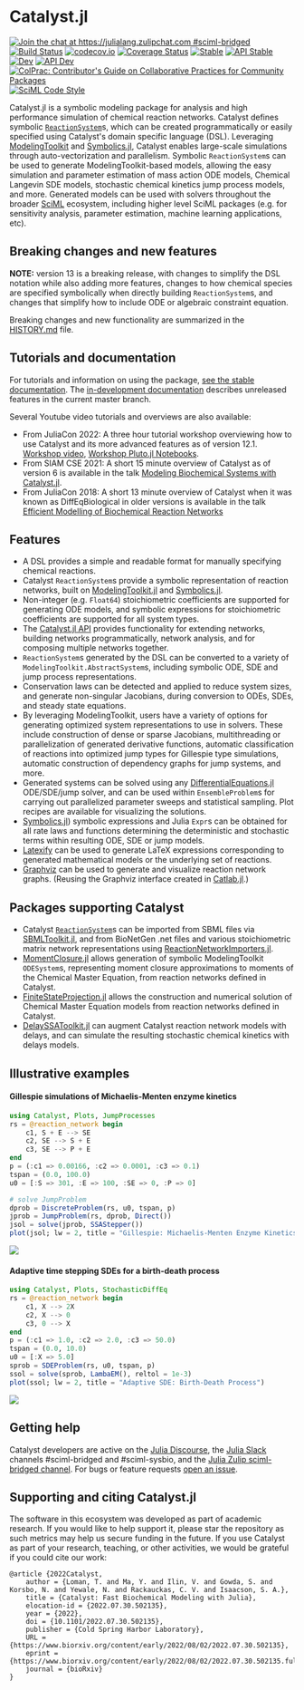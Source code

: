 # Catalyst.jl

[![Join the chat at https://julialang.zulipchat.com #sciml-bridged](https://img.shields.io/static/v1?label=Zulip&message=chat&color=9558b2&labelColor=389826)](https://julialang.zulipchat.com/#narrow/stream/279055-sciml-bridged)
[![Build Status](https://github.com/SciML/Catalyst.jl/workflows/CI/badge.svg)](https://github.com/SciML/Catalyst.jl/actions?query=workflow%3ACI)
[![codecov.io](https://codecov.io/gh/SciML/Catalyst.jl/branch/master/graph/badge.svg)](https://codecov.io/gh/SciML/Catalyst.jl)
[![Coverage Status](https://coveralls.io/repos/github/SciML/Catalyst.jl/badge.svg?branch=master)](https://coveralls.io/github/SciML/Catalyst.jl?branch=master)
[![Stable](https://img.shields.io/badge/docs-stable-blue.svg)](https://docs.sciml.ai/Catalyst/stable/)
[![API Stable](https://img.shields.io/badge/API-stable-blue.svg)](https://docs.sciml.ai/Catalyst/stable/api/catalyst_api/)
[![Dev](https://img.shields.io/badge/docs-dev-blue.svg)](https://docs.sciml.ai/Catalyst/dev/)
[![API Dev](https://img.shields.io/badge/API-dev-blue.svg)](https://docs.sciml.ai/Catalyst/dev/api/catalyst_api/)
[![ColPrac: Contributor's Guide on Collaborative Practices for Community Packages](https://img.shields.io/badge/ColPrac-Contributor%27s%20Guide-blueviolet)](https://github.com/SciML/ColPrac)
[![SciML Code Style](https://img.shields.io/static/v1?label=code%20style&message=SciML&color=9558b2&labelColor=389826)](https://github.com/SciML/SciMLStyle)

Catalyst.jl is a symbolic modeling package for analysis and high performance
simulation of chemical reaction networks. Catalyst defines symbolic
[`ReactionSystem`](https://docs.sciml.ai/Catalyst/stable/catalyst_functionality/programmatic_CRN_construction/)s,
which can be created programmatically or easily
specified using Catalyst's domain specific language (DSL). Leveraging
[ModelingToolkit](https://github.com/SciML/ModelingToolkit.jl) and
[Symbolics.jl](https://github.com/JuliaSymbolics/Symbolics.jl), Catalyst enables
large-scale simulations through auto-vectorization and parallelism. Symbolic
`ReactionSystem`s can be used to generate ModelingToolkit-based models, allowing
the easy simulation and parameter estimation of mass action ODE models, Chemical
Langevin SDE models, stochastic chemical kinetics jump process models, and more.
Generated models can be used with solvers throughout the broader
[SciML](https://sciml.ai) ecosystem, including higher level SciML packages (e.g.
for sensitivity analysis, parameter estimation, machine learning applications,
etc).

## Breaking changes and new features

**NOTE:** version 13 is a breaking release, with changes to simplify the DSL
notation while also adding more features, changes to how chemical species are
specified symbolically when directly building `ReactionSystem`s, and changes that
simplify how to include ODE or algebraic constraint equation.

Breaking changes and new functionality are summarized in the
[HISTORY.md](HISTORY.md) file.

## Tutorials and documentation

For tutorials and information on using the package, [see the stable
documentation](https://docs.sciml.ai/Catalyst/stable/). The [in-development
documentation](https://docs.sciml.ai/Catalyst/dev/) describes unreleased features in
the current master branch.

Several Youtube video tutorials and overviews are also available:

  - From JuliaCon 2022: A three hour tutorial workshop overviewing how to use
    Catalyst and its more advanced features as of version 12.1. [Workshop
    video](https://youtu.be/tVfxT09AtWQ), [Workshop Pluto.jl
    Notebooks](https://github.com/SciML/JuliaCon2022_Catalyst_Workshop).
  - From SIAM CSE 2021: A short 15 minute overview of Catalyst as of version 6 is
    available in the talk [Modeling Biochemical Systems with
    Catalyst.jl](https://www.youtube.com/watch?v=5p1PJE5A5Jw).
  - From JuliaCon 2018: A short 13 minute overview of Catalyst when it was known
    as DiffEqBiological in older versions is available in the talk [Efficient
    Modelling of Biochemical Reaction
    Networks](https://www.youtube.com/watch?v=s1e72k5XD6s)

## Features

  - A DSL provides a simple and readable format for manually specifying chemical
    reactions.
  - Catalyst `ReactionSystem`s provide a symbolic representation of reaction networks,
    built on [ModelingToolkit.jl](https://docs.sciml.ai/ModelingToolkit/stable/) and
    [Symbolics.jl](https://docs.sciml.ai/Symbolics/stable/).
  - Non-integer (e.g. `Float64`) stoichiometric coefficients are supported for generating
    ODE models, and symbolic expressions for stoichiometric coefficients are supported for
    all system types.
  - The [Catalyst.jl API](http://docs.sciml.ai/Catalyst/stable/api/catalyst_api) provides functionality for extending networks,
    building networks programmatically, network analysis, and for composing multiple
    networks together.
  - `ReactionSystem`s generated by the DSL can be converted to a variety of
    `ModelingToolkit.AbstractSystem`s, including symbolic ODE, SDE and jump process
    representations.
  - Conservation laws can be detected and applied to reduce system sizes, and generate
    non-singular Jacobians, during conversion to ODEs, SDEs, and steady state equations.
  - By leveraging ModelingToolkit, users have a variety of options for generating
    optimized system representations to use in solvers. These include construction
    of dense or sparse Jacobians, multithreading or parallelization of generated
    derivative functions, automatic classification of reactions into optimized
    jump types for Gillespie type simulations, automatic construction of
    dependency graphs for jump systems, and more.
  - Generated systems can be solved using any
    [DifferentialEquations.jl](https://docs.sciml.ai/DiffEqDocs/stable/)
    ODE/SDE/jump solver, and can be used within `EnsembleProblem`s for carrying
    out parallelized parameter sweeps and statistical sampling. Plot recipes
    are available for visualizing the solutions.
  - [Symbolics.jl](https://github.com/JuliaSymbolics/Symbolics.jl)) symbolic
    expressions and Julia `Expr`s can be obtained for all rate laws and functions
    determining the deterministic and stochastic terms within resulting ODE, SDE
    or jump models.
  - [Latexify](https://korsbo.github.io/Latexify.jl/stable/) can be used to generate
    LaTeX expressions corresponding to generated mathematical models or the
    underlying set of reactions.
  - [Graphviz](https://graphviz.org/) can be used to generate and visualize
    reaction network graphs. (Reusing the Graphviz interface created in
    [Catlab.jl](https://algebraicjulia.github.io/Catlab.jl/stable/).)

## Packages supporting Catalyst

  - Catalyst [`ReactionSystem`](@ref)s can be imported from SBML files via
    [SBMLToolkit.jl](https://github.com/SciML/SBMLToolkit.jl), and from BioNetGen .net
    files and various stoichiometric matrix network representations using
    [ReactionNetworkImporters.jl](https://github.com/SciML/ReactionNetworkImporters.jl).
  - [MomentClosure.jl](https://github.com/augustinas1/MomentClosure.jl) allows
    generation of symbolic ModelingToolkit `ODESystem`s, representing moment
    closure approximations to moments of the Chemical Master Equation, from
    reaction networks defined in Catalyst.
  - [FiniteStateProjection.jl](https://github.com/kaandocal/FiniteStateProjection.jl)
    allows the construction and numerical solution of Chemical Master Equation
    models from reaction networks defined in Catalyst.
  - [DelaySSAToolkit.jl](https://github.com/palmtree2013/DelaySSAToolkit.jl) can
    augment Catalyst reaction network models with delays, and can simulate the
    resulting stochastic chemical kinetics with delays models.

## Illustrative examples

#### Gillespie simulations of Michaelis-Menten enzyme kinetics

```julia
using Catalyst, Plots, JumpProcesses
rs = @reaction_network begin
    c1, S + E --> SE
    c2, SE --> S + E
    c3, SE --> P + E
end
p = (:c1 => 0.00166, :c2 => 0.0001, :c3 => 0.1)
tspan = (0.0, 100.0)
u0 = [:S => 301, :E => 100, :SE => 0, :P => 0]

# solve JumpProblem
dprob = DiscreteProblem(rs, u0, tspan, p)
jprob = JumpProblem(rs, dprob, Direct())
jsol = solve(jprob, SSAStepper())
plot(jsol; lw = 2, title = "Gillespie: Michaelis-Menten Enzyme Kinetics")
```

![](https://user-images.githubusercontent.com/1814174/87864114-3bf9dd00-c932-11ea-83a0-58f38aee8bfb.png)

#### Adaptive time stepping SDEs for a birth-death process

```julia
using Catalyst, Plots, StochasticDiffEq
rs = @reaction_network begin
    c1, X --> 2X
    c2, X --> 0
    c3, 0 --> X
end
p = (:c1 => 1.0, :c2 => 2.0, :c3 => 50.0)
tspan = (0.0, 10.0)
u0 = [:X => 5.0]
sprob = SDEProblem(rs, u0, tspan, p)
ssol = solve(sprob, LambaEM(), reltol = 1e-3)
plot(ssol; lw = 2, title = "Adaptive SDE: Birth-Death Process")
```

![](https://user-images.githubusercontent.com/1814174/87864113-3bf9dd00-c932-11ea-8275-f903eef90b91.png)

## Getting help

Catalyst developers are active on the [Julia
Discourse](https://discourse.julialang.org/), the [Julia Slack](https://julialang.slack.com) channels \#sciml-bridged and \#sciml-sysbio, and the [Julia Zulip sciml-bridged channel](https://julialang.zulipchat.com/#narrow/stream/279055-sciml-bridged).
For bugs or feature requests [open an issue](https://github.com/SciML/Catalyst.jl/issues).

## Supporting and citing Catalyst.jl

The software in this ecosystem was developed as part of academic research. If you would like to help support it,
please star the repository as such metrics may help us secure funding in the future. If you use Catalyst as part
of your research, teaching, or other activities, we would be grateful if you could cite our work:

```
@article {2022Catalyst,
	author = {Loman, T. and Ma, Y. and Ilin, V. and Gowda, S. and Korsbo, N. and Yewale, N. and Rackauckas, C. V. and Isaacson, S. A.},
	title = {Catalyst: Fast Biochemical Modeling with Julia},
	elocation-id = {2022.07.30.502135},
	year = {2022},
	doi = {10.1101/2022.07.30.502135},
	publisher = {Cold Spring Harbor Laboratory},
	URL = {https://www.biorxiv.org/content/early/2022/08/02/2022.07.30.502135},
	eprint = {https://www.biorxiv.org/content/early/2022/08/02/2022.07.30.502135.full.pdf},
	journal = {bioRxiv}
}
```
